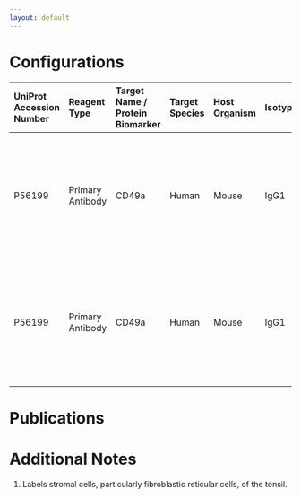 ```yaml
---
layout: default
---
```


# Configurations

| UniProt Accession Number   | Reagent Type     | Target Name / Protein Biomarker   | Target Species   | Host Organism   | Isotype   | Clonality   | Vendor   | Catalog Number   | Conjugate    | RRID   | Availability   | Method                 | Tissue Preservation   | Target Tissue   | Tissue State   | Detergent         | Antigen Retrieval Conditions                                                               | Dye Inactivation Conditions   | Recommend   | Agree               | Disagree   | Contributor         | Notes       |
|:---------------------------|:-----------------|:----------------------------------|:-----------------|:----------------|:----------|:------------|:---------|:-----------------|:-------------|:-------|:---------------|:-----------------------|:----------------------|:----------------|:---------------|:------------------|:-------------------------------------------------------------------------------------------|:------------------------------|:------------|:--------------------|:-----------|:--------------------|:------------|
| P56199                     | Primary Antibody | CD49a                             | Human            | Mouse           | IgG1      | CL7207      | Abcam    | ab243032         | Unconjugated | NA     | Stock          | Multiplexed 2D Imaging | FFPE                  | Tonsil          | NA             | 0.3% Triton-X-100 | pH 6 for 30 minutes ER1 (AR9961) and pH 9 for 30 minutes ER2 (AR9640) using the Leica Bond | NA                            | Yes         | [0000-0003-4379-8967](https://orcid.org/0000-0003-4379-8967) | NA         | [0000-0003-4379-8967](https://orcid.org/0000-0003-4379-8967) | [1](#notes) |
| P56199                     | Primary Antibody | CD49a                             | Human            | Mouse           | IgG1      | CL7207      | Abcam    | ab243032         | Unconjugated | NA     | Stock          | Cell DIVE-IBEX         | FFPE                  | Tonsil          | NA             | 0.3% Triton-X-100 | pH 6 for 30 minutes ER1 (AR9961) and pH 9 for 30 minutes ER2 (AR9640) using the Leica Bond | NA                            | Yes         | [0000-0003-4379-8967](https://orcid.org/0000-0003-4379-8967) | NA         | [0000-0003-4379-8967](https://orcid.org/0000-0003-4379-8967) | [1](#notes) |

# Publications



# Additional Notes

<a name="notes"></a>
1. Labels stromal cells, particularly fibroblastic reticular cells, of the tonsil.
